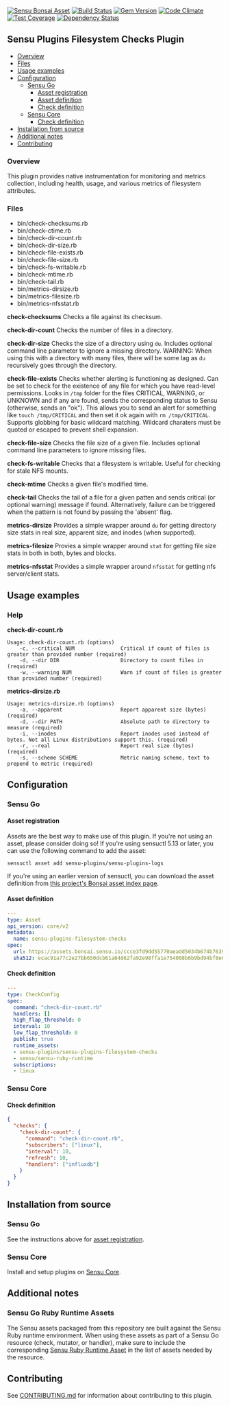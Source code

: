 [![Sensu Bonsai Asset](https://img.shields.io/badge/Bonsai-Download%20Me-brightgreen.svg?colorB=89C967&logo=sensu)](https://bonsai.sensu.io/assets/sensu-plugins/sensu-plugins-filesystem-checks)
[ ![Build Status](https://travis-ci.org/sensu-plugins/sensu-plugins-filesystem-checks.svg?branch=master)](https://travis-ci.org/sensu-plugins/sensu-plugins-filesystem-checks)
[![Gem Version](https://badge.fury.io/rb/sensu-plugins-filesystem-checks.svg)](http://badge.fury.io/rb/sensu-plugins-filesystem-checks)
[![Code Climate](https://codeclimate.com/github/sensu-plugins/sensu-plugins-filesystem-checks/badges/gpa.svg)](https://codeclimate.com/github/sensu-plugins/sensu-plugins-filesystem-checks)
[![Test Coverage](https://codeclimate.com/github/sensu-plugins/sensu-plugins-filesystem-checks/badges/coverage.svg)](https://codeclimate.com/github/sensu-plugins/sensu-plugins-filesystem-checks)
[![Dependency Status](https://gemnasium.com/sensu-plugins/sensu-plugins-filesystem-checks.svg)](https://gemnasium.com/sensu-plugins/sensu-plugins-filesystem-checks)

## Sensu Plugins Filesystem Checks Plugin

- [Overview](#overview)
- [Files](#files)
- [Usage examples](#usage-examples)
- [Configuration](#configuration)
  - [Sensu Go](#sensu-go)
    - [Asset registration](#asset-registration)
    - [Asset definition](#asset-definition)
    - [Check definition](#check-definition)
  - [Sensu Core](#sensu-core)
    - [Check definition](#check-definition)
- [Installation from source](#installation-from-source)
- [Additional notes](#additional-notes)
- [Contributing](#contributing)

### Overview

This plugin provides native instrumentation for monitoring and metrics collection, including health, usage, and various metrics of filesystem attributes.

### Files
 * bin/check-checksums.rb
 * bin/check-ctime.rb
 * bin/check-dir-count.rb
 * bin/check-dir-size.rb
 * bin/check-file-exists.rb
 * bin/check-file-size.rb
 * bin/check-fs-writable.rb
 * bin/check-mtime.rb
 * bin/check-tail.rb
 * bin/metrics-dirsize.rb
 * bin/metrics-filesize.rb
 * bin/metrics-nfsstat.rb

**check-checksums**
Checks a file against its checksum.

**check-dir-count**
Checks the number of files in a directory.

**check-dir-size**
Checks the size of a directory using `du`. Includes optional command line parameter to ignore a missing directory. WARNING: When using this with a directory with many files, there will be some lag as `du` recursively goes through the directory.

**check-file-exists**
Checks whether alerting is functioning as designed. Can be set to check for the existence of any file for which you have read-level permissions. Looks in `/tmp` folder for the files CRITICAL, WARNING, or UNKNOWN and if any are found, sends the corresponding status to Sensu (otherwise, sends an "ok"). This allows you to send an alert for something like `touch /tmp/CRITICAL` and then set it ok again with `rm /tmp/CRITICAL`. Supports globbing for basic wildcard matching. Wildcard charaters must be quoted or escaped to prevent shell expansion.

**check-file-size**
Checks the file size of a given file. Includes optional command line parameters to ignore missing files.

**check-fs-writable**
Checks that a filesystem is writable. Useful for checking for stale NFS mounts.

**check-mtime**
Checks a given file's modified time.

**check-tail**
Checks the tail of a file for a given patten and sends critical (or optional warning) message if found. Alternatively, failure can be triggered when the pattern is not found by passing the 'absent' flag.

**metrics-dirsize**
Provides a simple wrapper around `du` for getting directory size stats in real size, apparent size, and inodes (when supported).

**metrics-filesize**
Provies a simple wrapper around `stat` for getting file size stats in both in both, bytes and blocks.

**metrics-nfsstat**
Provides a simple wrapper around `nfsstat` for getting nfs server/client stats.

## Usage examples

### Help

**check-dir-count.rb**
```
Usage: check-dir-count.rb (options)
    -c, --critical NUM               Critical if count of files is greater than provided number (required)
    -d, --dir DIR                    Directory to count files in (required)
    -w, --warning NUM                Warn if count of files is greater than provided number (required)
```

**metrics-dirsize.rb**
```
Usage: metrics-dirsize.rb (options)
    -a, --apparent                   Report apparent size (bytes) (required)
    -d, --dir PATH                   Absolute path to directory to measure (required)
    -i, --inodes                     Report inodes used instead of bytes. Not all Linux distributions support this. (required)
    -r, --real                       Report real size (bytes) (required)
    -s, --scheme SCHEME              Metric naming scheme, text to prepend to metric (required)
```

## Configuration
### Sensu Go
#### Asset registration

Assets are the best way to make use of this plugin. If you're not using an asset, please consider doing so! If you're using sensuctl 5.13 or later, you can use the following command to add the asset:

`sensuctl asset add sensu-plugins/sensu-plugins-logs`

If you're using an earlier version of sensuctl, you can download the asset definition from [this project's Bonsai asset index page](https://bonsai.sensu.io/assets/sensu-plugins/sensu-plugins-logs).

#### Asset definition

```yaml
---
type: Asset
api_version: core/v2
metadata:
  name: sensu-plugins-filesystem-checks
spec:
  url: https://assets.bonsai.sensu.io/ccce3fd9dd55770aeadd5034b674b763945454ac/sensu-plugins-filesystem-checks_2.0.0_centos_linux_amd64.tar.gz
  sha512: ecac91a77c2e27bb650dcb61a64d62fa92e98ffa1e754008b6b9bd94bf8e6c8862bdaf40ccf65447dd8be5e037acacb3fc2d20e39519167da05b55b0b9c3e880
```

#### Check definition

```yaml
---
type: CheckConfig
spec:
  command: "check-dir-count.rb"
  handlers: []
  high_flap_threshold: 0
  interval: 10
  low_flap_threshold: 0
  publish: true
  runtime_assets:
  - sensu-plugins/sensu-plugins-filesystem-checks
  - sensu/sensu-ruby-runtime
  subscriptions:
  - linux
```

### Sensu Core

#### Check definition
```json
{
  "checks": {
    "check-dir-count": {
      "command": "check-dir-count.rb",
      "subscribers": ["linux"],
      "interval": 10,
      "refresh": 10,
      "handlers": ["influxdb"]
    }
  }
}
```

## Installation from source

### Sensu Go

See the instructions above for [asset registration](#asset-registration).

### Sensu Core

Install and setup plugins on [Sensu Core](https://docs.sensu.io/sensu-core/latest/installation/installing-plugins/).

## Additional notes

### Sensu Go Ruby Runtime Assets

The Sensu assets packaged from this repository are built against the Sensu Ruby runtime environment. When using these assets as part of a Sensu Go resource (check, mutator, or handler), make sure to include the corresponding [Sensu Ruby Runtime Asset](https://bonsai.sensu.io/assets/sensu/sensu-ruby-runtime) in the list of assets needed by the resource.

## Contributing

See [CONTRIBUTING.md](https://github.com/sensu-plugins/sensu-plugins-filesystem-checks/blob/master/CONTRIBUTING.md) for information about contributing to this plugin.
